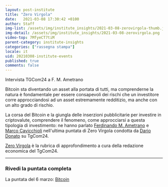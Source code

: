 ```yaml
---
layout: post-institute
title: "Zero Virgola"
date:   2021-03-08 17:30:42 +0100
author: Staff
img-list: /assets/img/institute_insights/2021-03-08-zerovirgola-thumb.jpg
img-detail: /assets/img/institute_insights/2021-03-08-zerovirgola.png
video-top: 7MfyeCT7tiM
parent-category: institute-insights
categories: ["rassegna stampa"]
locale: it
uid: 20210308-institute-events
published: true
comments: false
---
```

Intervista TGCom24 a F. M. Ametrano

Bitcoin sta diventando un asset alla portata di tutti, ma comprenderne la natura è fondamentale per essere consapevoli dei rischi che un investitore corre approcciandosi ad un asset estremamente redditizio, ma anche con un alto grado di rischio.

La corsa del Bitcoin e la giungla delle inserzioni pubblicitarie per investire in criptovalute, comprendere il fenomeno, come approcciarsi a questa tipologia di investimento: ne hanno parlato [Ferdinando M. Ametrano](http://ametrano.net/) e [Marco Cavicchioli](https://www.youtube.com/user/marcocavicchioli) nell'ultima puntata di Zero Virgola condotta da [Dario Donato](https://www.linkedin.com/in/dariodonato10) su TgCom24.

[Zero Virgola](https://www.tgcom24.mediaset.it/2021/video/la-puntata-del-6-marzo---bitcoin_29407855-02k.shtml) è la rubrica di approfondimento a cura della redazione economica del TgCom24.

---

### Rivedi la puntata completa

La puntata del 6 marzo: [Bitcoin](https://www.tgcom24.mediaset.it/2021/video/la-puntata-del-6-marzo---bitcoin_29407855-02k.shtml)
